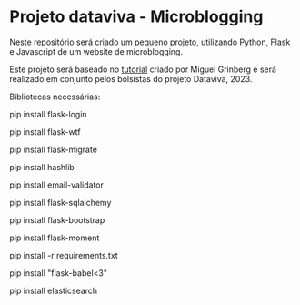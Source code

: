 # Projeto dataviva - Microblogging

Neste repositório será criado um pequeno projeto, utilizando Python, Flask e Javascript de um website de microblogging. 

Este projeto será baseado no [tutorial](https://blog.miguelgrinberg.com/post/the-flask-mega-tutorial-part-i-hello-world) criado por Miguel Grinberg e será realizado em conjunto pelos bolsistas do projeto Dataviva, 2023.

Bibliotecas necessárias: 

pip install flask-login

pip install flask-wtf

pip install flask-migrate

pip install hashlib

pip install email-validator

pip install flask-sqlalchemy

pip install flask-bootstrap

pip install flask-moment

pip install -r requirements.txt

pip install "flask-babel<3"

pip install elasticsearch